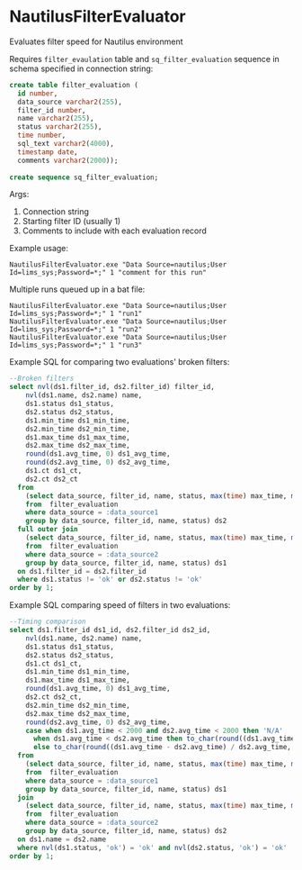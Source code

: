 # NautilusFilterEvaluator
Evaluates filter speed for Nautilus environment

Requires `filter_evaulation` table and `sq_filter_evaluation` sequence in schema specified in connection string:

```sql
create table filter_evaluation (
  id number,
  data_source varchar2(255),
  filter_id number,
  name varchar2(255),
  status varchar2(255),
  time number,
  sql_text varchar2(4000),
  timestamp date,
  comments varchar2(2000));
  
create sequence sq_filter_evaluation;
```

Args:

1. Connection string
2. Starting filter ID (usually 1)
3. Comments to include with each evaluation record

Example usage:

```shell
NautilusFilterEvaluator.exe "Data Source=nautilus;User Id=lims_sys;Password=*;" 1 "comment for this run"
```

Multiple runs queued up in a bat file:

```shell
NautilusFilterEvaluator.exe "Data Source=nautilus;User Id=lims_sys;Password=*;" 1 "run1"
NautilusFilterEvaluator.exe "Data Source=nautilus;User Id=lims_sys;Password=*;" 1 "run2"
NautilusFilterEvaluator.exe "Data Source=nautilus;User Id=lims_sys;Password=*;" 1 "run3"
```

Example SQL for comparing two evaluations' broken filters:

```sql
--Broken filters
select nvl(ds1.filter_id, ds2.filter_id) filter_id,
    nvl(ds1.name, ds2.name) name,
    ds1.status ds1_status,
    ds2.status ds2_status,
    ds1.min_time ds1_min_time,
    ds2.min_time ds2_min_time,
    ds1.max_time ds1_max_time,
    ds2.max_time ds2_max_time,
    round(ds1.avg_time, 0) ds1_avg_time,
    round(ds2.avg_time, 0) ds2_avg_time,
    ds1.ct ds1_ct,
    ds2.ct ds2_ct
  from 
    (select data_source, filter_id, name, status, max(time) max_time, min(time) min_time, avg(time) avg_time, count(time) ct
    from  filter_evaluation 
    where data_source = :data_source1
    group by data_source, filter_id, name, status) ds2
  full outer join
    (select data_source, filter_id, name, status, max(time) max_time, min(time) min_time, avg(time) avg_time, count(time) ct
    from  filter_evaluation 
    where data_source = :data_source2
    group by data_source, filter_id, name, status) ds1
  on ds1.filter_id = ds2.filter_id
  where ds1.status != 'ok' or ds2.status != 'ok'
order by 1;
```

Example SQL comparing speed of filters in two evaluations:

```sql
--Timing comparison
select ds1.filter_id ds1_id, ds2.filter_id ds2_id,
    nvl(ds1.name, ds2.name) name,
    ds1.status ds1_status,
    ds2.status ds2_status,
    ds1.ct ds1_ct,
    ds1.min_time ds1_min_time,
    ds1.max_time ds1_max_time,
    round(ds1.avg_time, 0) ds1_avg_time,
    ds2.ct ds2_ct,
    ds2.min_time ds2_min_time,
    ds2.max_time ds2_max_time,
    round(ds2.avg_time, 0) ds2_avg_time,
    case when ds1.avg_time < 2000 and ds2.avg_time < 2000 then 'N/A'
      when ds1.avg_time < ds2.avg_time then to_char(round((ds1.avg_time - ds2.avg_time) / ds1.avg_time, 1))
      else to_char(round((ds1.avg_time - ds2.avg_time) / ds2.avg_time, 1)) end ds1_to_ds2
  from 
    (select data_source, filter_id, name, status, max(time) max_time, min(time) min_time, avg(time) avg_time, count(time) ct
    from  filter_evaluation 
    where data_source = :data_source1
    group by data_source, filter_id, name, status) ds1
  join
    (select data_source, filter_id, name, status, max(time) max_time, min(time) min_time, avg(time) avg_time, count(time) ct
    from  filter_evaluation 
    where data_source = :data_source2
    group by data_source, filter_id, name, status) ds2
  on ds1.name = ds2.name
  where nvl(ds1.status, 'ok') = 'ok' and nvl(ds2.status, 'ok') = 'ok'
order by 1;
```
